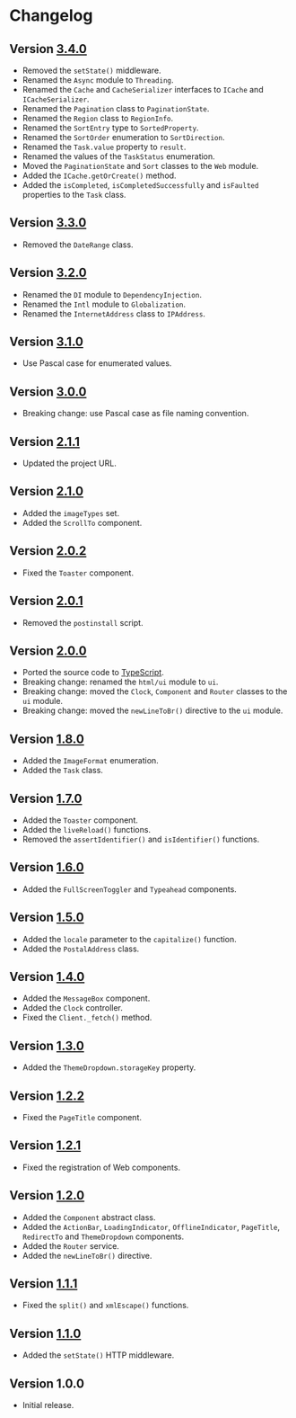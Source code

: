 # Changelog

## Version [3.4.0](https://github.com/cedx/core.js/compare/v3.3.0...v3.4.0)
- Removed the `setState()` middleware.
- Renamed the `Async` module to `Threading`.
- Renamed the `Cache` and `CacheSerializer` interfaces to `ICache` and `ICacheSerializer`.
- Renamed the `Pagination` class to `PaginationState`.
- Renamed the `Region` class to `RegionInfo`.
- Renamed the `SortEntry` type to `SortedProperty`.
- Renamed the `SortOrder` enumeration to `SortDirection`.
- Renamed the `Task.value` property to `result`.
- Renamed the values of the `TaskStatus` enumeration.
- Moved the `PaginationState` and `Sort` classes to the `Web` module.
- Added the `ICache.getOrCreate()` method.
- Added the `isCompleted`, `isCompletedSuccessfully` and `isFaulted` properties to the `Task` class.

## Version [3.3.0](https://github.com/cedx/core.js/compare/v3.2.0...v3.3.0)
- Removed the `DateRange` class.

## Version [3.2.0](https://github.com/cedx/core.js/compare/v3.1.0...v3.2.0)
- Renamed the `DI` module to `DependencyInjection`.
- Renamed the `Intl` module to `Globalization`.
- Renamed the `InternetAddress` class to `IPAddress`.

## Version [3.1.0](https://github.com/cedx/core.js/compare/v3.0.0...v3.1.0)
- Use Pascal case for enumerated values.

## Version [3.0.0](https://github.com/cedx/core.js/compare/v2.1.1...v3.0.0)
- Breaking change: use Pascal case as file naming convention.

## Version [2.1.1](https://github.com/cedx/core.js/compare/v2.1.0...v2.1.1)
- Updated the project URL.

## Version [2.1.0](https://github.com/cedx/core.js/compare/v2.0.2...v2.1.0)
- Added the `imageTypes` set.
- Added the `ScrollTo` component.

## Version [2.0.2](https://github.com/cedx/core.js/compare/v2.0.1...v2.0.2)
- Fixed the `Toaster` component.

## Version [2.0.1](https://github.com/cedx/core.js/compare/v2.0.0...v2.0.1)
- Removed the `postinstall` script.

## Version [2.0.0](https://github.com/cedx/core.js/compare/v1.8.0...v2.0.0)
- Ported the source code to [TypeScript](https://www.typescriptlang.org).
- Breaking change: renamed the `html/ui` module to `ui`.
- Breaking change: moved the `Clock`, `Component` and `Router` classes to the `ui` module.
- Breaking change: moved the `newLineToBr()` directive to the `ui` module.

## Version [1.8.0](https://github.com/cedx/core.js/compare/v1.7.0...v1.8.0)
- Added the `ImageFormat` enumeration.
- Added the `Task` class.

## Version [1.7.0](https://github.com/cedx/core.js/compare/v1.6.0...v1.7.0)
- Added the `Toaster` component.
- Added the `liveReload()` functions.
- Removed the `assertIdentifier()` and `isIdentifier()` functions.

## Version [1.6.0](https://github.com/cedx/core.js/compare/v1.5.0...v1.6.0)
- Added the `FullScreenToggler` and `Typeahead` components.

## Version [1.5.0](https://github.com/cedx/core.js/compare/v1.4.0...v1.5.0)
- Added the `locale` parameter to the `capitalize()` function.
- Added the `PostalAddress` class.

## Version [1.4.0](https://github.com/cedx/core.js/compare/v1.3.0...v1.4.0)
- Added the `MessageBox` component.
- Added the `Clock` controller.
- Fixed the `Client._fetch()` method.

## Version [1.3.0](https://github.com/cedx/core.js/compare/v1.2.2...v1.3.0)
- Added the `ThemeDropdown.storageKey` property.

## Version [1.2.2](https://github.com/cedx/core.js/compare/v1.2.1...v1.2.2)
- Fixed the `PageTitle` component.

## Version [1.2.1](https://github.com/cedx/core.js/compare/v1.2.0...v1.2.1)
- Fixed the registration of Web components.

## Version [1.2.0](https://github.com/cedx/core.js/compare/v1.1.1...v1.2.0)
- Added the `Component` abstract class.
- Added the `ActionBar`, `LoadingIndicator`, `OfflineIndicator`, `PageTitle`, `RedirectTo` and `ThemeDropdown` components.
- Added the `Router` service.
- Added the `newLineToBr()` directive.

## Version [1.1.1](https://github.com/cedx/core.js/compare/v1.1.0...v1.1.1)
- Fixed the `split()` and `xmlEscape()` functions.

## Version [1.1.0](https://github.com/cedx/core.js/compare/v1.0.0...v1.1.0)
- Added the `setState()` HTTP middleware.

## Version 1.0.0
- Initial release.
